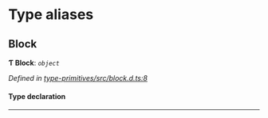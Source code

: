 

# Type aliases

<a id="block"></a>

##  Block

**Ƭ Block**: *`object`*

*Defined in [type-primitives/src/block.d.ts:8](https://github.com/polkadot-js/api/blob/ef78f2a/packages/type-primitives/src/block.d.ts#L8)*

#### Type declaration

___

